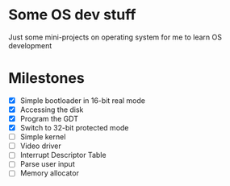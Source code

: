 # Some OS dev stuff

Just some mini-projects on operating system for me to learn OS development

# Milestones

- [x] Simple bootloader in 16-bit real mode
- [x] Accessing the disk
- [x] Program the GDT
- [x] Switch to 32-bit protected mode
- [ ] Simple kernel
- [ ] Video driver
- [ ] Interrupt Descriptor Table
- [ ] Parse user input
- [ ] Memory allocator

